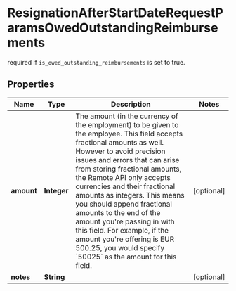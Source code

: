 

# ResignationAfterStartDateRequestParamsOwedOutstandingReimbursements

required if `is_owed_outstanding_reimbursements` is set to true.

## Properties

| Name | Type | Description | Notes |
|------------ | ------------- | ------------- | -------------|
|**amount** | **Integer** | The amount (in the currency of the employment) to be given to the employee.  This field accepts fractional amounts as well. However to avoid precision issues and errors that can arise from storing fractional amounts, the Remote API only accepts currencies and their fractional amounts as integers. This means you should append fractional amounts to the end of the amount you&#39;re passing in with this field.  For example, if the amount you&#39;re offering is EUR 500.25, you would specify &#x60;50025&#x60; as the amount for this field.  |  [optional] |
|**notes** | **String** |  |  [optional] |



